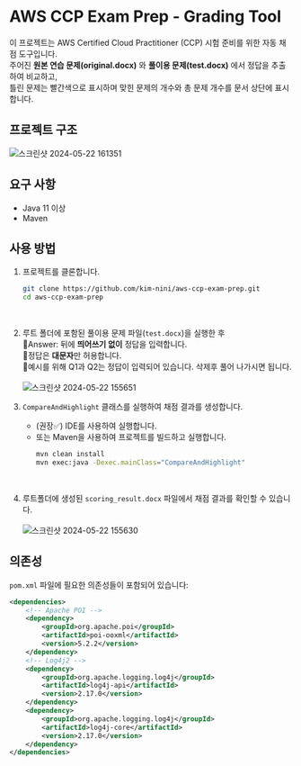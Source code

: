 # AWS CCP Exam Prep - Grading Tool

이 프로젝트는 AWS Certified Cloud Practitioner (CCP) 시험 준비를 위한 자동 채점 도구입니다.<br>
주어진 **원본 연습 문제(original.docx)** 와 **풀이용 문제(test.docx)** 에서 정답을 추출하여 비교하고, <br>
틀린 문제는 빨간색으로 표시하며 맞힌 문제의 개수와 총 문제 개수를 문서 상단에 표시합니다.

## 프로젝트 구조
![스크린샷 2024-05-22 161351](https://github.com/kim-nini/aws-ccp-exam-prep/assets/144877020/970def7d-4f69-4400-a898-4ad43fae4847)

## 요구 사항
- Java 11 이상
- Maven

## 사용 방법
1. 프로젝트를 클론합니다.
   ```bash
   git clone https://github.com/kim-nini/aws-ccp-exam-prep.git
   cd aws-ccp-exam-prep
   ```
   <br>
2. 루트 폴더에 포함된 풀이용 문제 파일(`test.docx`)을 실행한 후<br>
🔸Answer: 뒤에 **띄어쓰기 없이** 정답을 입력합니다.<br>
🔸정답은 **대문자**만 허용합니다.<br>
🔸예시를 위해 Q1과 Q2는 정답이 입력되어 있습니다. 삭제후 풀어 나가시면 됩니다. <br>
<br> ![스크린샷 2024-05-22 155651](https://github.com/kim-nini/aws-ccp-exam-prep/assets/144877020/3d6daed0-a96d-4f59-bdb5-41d97419e84b)

3. `CompareAndHighlight` 클래스를 실행하여 채점 결과를 생성합니다. 

   - (권장✅) IDE를 사용하여 실행합니다.
   - 또는 Maven을 사용하여 프로젝트를 빌드하고 실행합니다.
     ```bash
     mvn clean install
     mvn exec:java -Dexec.mainClass="CompareAndHighlight"
     ```
     <br>
4. 루트폴더에 생성된 `scoring_result.docx` 파일에서 채점 결과를 확인할 수 있습니다.<br><br>
![스크린샷 2024-05-22 155630](https://github.com/kim-nini/aws-ccp-exam-prep/assets/144877020/490e59d0-8282-40cb-af03-0337360f519a)


## 의존성

`pom.xml` 파일에 필요한 의존성들이 포함되어 있습니다:

```xml
<dependencies>
    <!-- Apache POI -->
    <dependency>
        <groupId>org.apache.poi</groupId>
        <artifactId>poi-ooxml</artifactId>
        <version>5.2.2</version>
    </dependency>
    <!-- Log4j2 -->
    <dependency>
        <groupId>org.apache.logging.log4j</groupId>
        <artifactId>log4j-api</artifactId>
        <version>2.17.0</version>
    </dependency>
    <dependency>
        <groupId>org.apache.logging.log4j</groupId>
        <artifactId>log4j-core</artifactId>
        <version>2.17.0</version>
    </dependency>
</dependencies>

